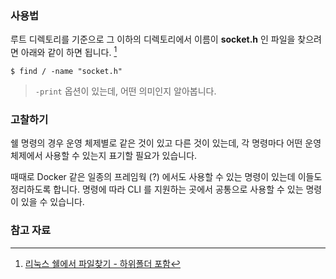 ### 사용법

루트 디렉토리를 기준으로 그 이하의 디렉토리에서 이름이 **socket.h** 인 파일을 찾으려면 아래와 같이 하면 됩니다. [^daum-241]

```
$ find / -name "socket.h"
```

> `-print` 옵션이 있는데, 어떤 의미인지 알아봅니다.

### 고찰하기

쉘 명령의 경우 운영 체제별로 같은 것이 있고 다른 것이 있는데, 각 명령마다 어떤 운영 체제에서 사용할 수 있는지 표기할 필요가 있습니다. 

때때로 Docker 같은 일종의 프레임웍 (?) 에서도 사용할 수 있는 명령이 있는데 이들도 정리하도록 합니다. 명령에 따라 CLI 를 지원하는 곳에서 공통으로 사용할 수 있는 명령이 있을 수 있습니다. 

### 참고 자료

[^daum-241]: [리눅스 쉘에서 파일찾기 - 하위폴더 포함](http://blog.daum.net/_blog/BlogTypeView.do?blogid=0R4ed&articleno=241&categoryId=28&regdt=20110721151540)

